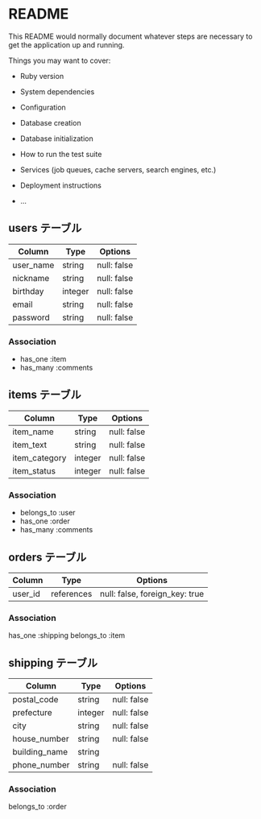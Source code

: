# README

This README would normally document whatever steps are necessary to get the
application up and running.

Things you may want to cover:

* Ruby version

* System dependencies

* Configuration

* Database creation

* Database initialization

* How to run the test suite

* Services (job queues, cache servers, search engines, etc.)

* Deployment instructions

* ...

## users テーブル
| Column   | Type    | Options      |
| -------- | ------- | ------------ |
| user_name| string  | null: false  |
| nickname | string  | null: false  |
| birthday | integer | null: false  |
| email    | string  | null: false  |
| password | string  | null: false  | 

### Association
- has_one :item
- has_many :comments

## items テーブル
| Column        | Type    | Options     |
| ------------- | ------- | ----------- |
| item_name     | string  | null: false |
| item_text     | string  | null: false |
| item_category | integer | null: false |
| item_status   | integer | null: false |
### Association
- belongs_to :user
- has_one :order
- has_many :comments

## orders テーブル
| Column   | Type       | Options                        |
| -------- | ---------- | ------------------------------ |
| user_id  | references | null: false, foreign_key: true |

### Association
has_one :shipping
belongs_to :item

## shipping テーブル
| Column         | Type    | Options     |
| -------------- | ------- | ----------- |
| postal_code    | string  | null: false |
| prefecture     | integer | null: false |
| city           | string  | null: false |
| house_number   | string  | null: false |
| building_name  | string  |             |
| phone_number   | string  | null: false |

### Association
belongs_to :order